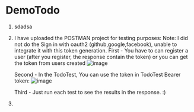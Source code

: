 # DemoTodo

1. sdadsa
2. I have uploaded the POSTMAN project for testing purposes:
   Note: I did not do the Sign in with oauth2 (github,google,facebook), unable to integrate it with this token generation.
   First - 
   You have to can register a user (after you register, the response contain the token) or you can get the token from users created 
   ![image](https://github.com/yo-y0/DemoTodo/assets/83231306/551a2972-4df5-44c5-a0d0-8b97f1571ba2)

   Second -
   In the TodoTest,
   You can use the token in TodoTest Bearer token:
   ![image](https://github.com/yo-y0/DemoTodo/assets/83231306/d702dc91-3ede-4149-9f70-ca34294cbe82)

   Third -
   Just run each test to see the results in the response. :)

3. 

   


   
